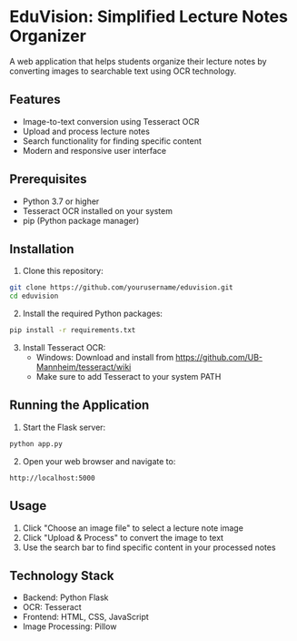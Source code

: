 # EduVision: Simplified Lecture Notes Organizer

A web application that helps students organize their lecture notes by converting images to searchable text using OCR technology.

## Features

- Image-to-text conversion using Tesseract OCR
- Upload and process lecture notes
- Search functionality for finding specific content
- Modern and responsive user interface

## Prerequisites

- Python 3.7 or higher
- Tesseract OCR installed on your system
- pip (Python package manager)

## Installation

1. Clone this repository:
```bash
git clone https://github.com/yourusername/eduvision.git
cd eduvision
```

2. Install the required Python packages:
```bash
pip install -r requirements.txt
```

3. Install Tesseract OCR:
   - Windows: Download and install from https://github.com/UB-Mannheim/tesseract/wiki
   - Make sure to add Tesseract to your system PATH

## Running the Application

1. Start the Flask server:
```bash
python app.py
```

2. Open your web browser and navigate to:
```
http://localhost:5000
```

## Usage

1. Click "Choose an image file" to select a lecture note image
2. Click "Upload & Process" to convert the image to text
3. Use the search bar to find specific content in your processed notes

## Technology Stack

- Backend: Python Flask
- OCR: Tesseract
- Frontend: HTML, CSS, JavaScript
- Image Processing: Pillow
